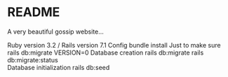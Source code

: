 # README

A very beautiful gossip website...

Ruby version 3.2 / Rails version 7.1
Config
bundle install
Just to make sure
rails db:migrate VERSION=0
Database creation
rails db:migrate
rails db:migrate:status  
Database initialization
rails db:seed


